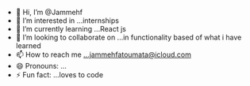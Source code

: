 - 👋 Hi, I’m @Jammehf
- 👀 I’m interested in ...internships
- 🌱 I’m currently learning ...React js 
- 💞️ I’m looking to collaborate on ...in functionality based of what i have learned
- 📫 How to reach me ...jammehfatoumata@icloud.com
- 😄 Pronouns: ...
- ⚡ Fun fact: ...loves to code 

<!---
Jammehf/Jammehf is a ✨ special ✨ repository because its `README.md` (this file) appears on your GitHub profile.
You can click the Preview link to take a look at your changes.
--->
